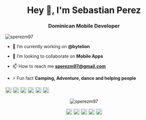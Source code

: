 <h1 align="center">Hey 👋, I'm Sebastian Perez</h1>
<h3 align="center">Dominican Mobile Developer</h3>
<p align="left"> <img src="https://komarev.com/ghpvc/?username=sperezm97" alt="sperezm97" /> </p>

- 🔭 I’m currently working on **@bytelion**

- 👯 I’m looking to collaborate on **Mobile Apps**

- 📫 How to reach me **sperezm97@gmail.com**

- ⚡ Fun fact **Camping, Adventure, dance and helping people**

<p align="left"><img src="https://konpa.github.io/devicon/devicon.git/icons/react/react-original-wordmark.svg" alt="react" width="20" height="20"/> <img src="https://konpa.github.io/devicon/devicon.git/icons/docker/docker-original-wordmark.svg" alt="docker" width="20" height="20"/> <img src="https://konpa.github.io/devicon/devicon.git/icons/javascript/javascript-original.svg" alt="javascript" width="20" height="20"/> <img src="https://konpa.github.io/devicon/devicon.git/icons/typescript/typescript-original.svg" alt="typescript" width="20" height="20"/> <img src="https://konpa.github.io/devicon/devicon.git/icons/mongodb/mongodb-original-wordmark.svg" alt="mongodb" width="20" height="20"/> <img src="https://konpa.github.io/devicon/devicon.git/icons/nodejs/nodejs-original-wordmark.svg" alt="nodejs" width="20" height="20"/></p><p align="center"> <img src="https://github-readme-stats.vercel.app/api?username=sperezm97&show_icons=true" alt="sperezm97" /> </p>

<p align="center">
<a href="https://twitter.com/sperezm97" target="blank"><img align="center" src="https://cdn.jsdelivr.net/npm/simple-icons@3.0.1/icons/twitter.svg" alt="sperezm97" height="20" width="20" /></a>
<a href="https://linkedin.com/in/sperezm97" target="blank"><img align="center" src="https://cdn.jsdelivr.net/npm/simple-icons@3.0.1/icons/linkedin.svg" alt="sperezm97" height="20" width="20" /></a>
<a href="https://stackoverflow.com/sperezm97" target="blank"><img align="center" src="https://cdn.jsdelivr.net/npm/simple-icons@3.0.1/icons/stackoverflow.svg" alt="sperezm97" height="20" width="20" /></a>
<a href="https://fb.com/sperezm97" target="blank"><img align="center" src="https://cdn.jsdelivr.net/npm/simple-icons@3.0.1/icons/facebook.svg" alt="sperezm97" height="20" width="20" /></a>
<a href="https://instagram.com/isebastianperez" target="blank"><img align="center" src="https://cdn.jsdelivr.net/npm/simple-icons@3.0.1/icons/instagram.svg" alt="isebastianperez" height="20" width="20" /></a>
</p>
